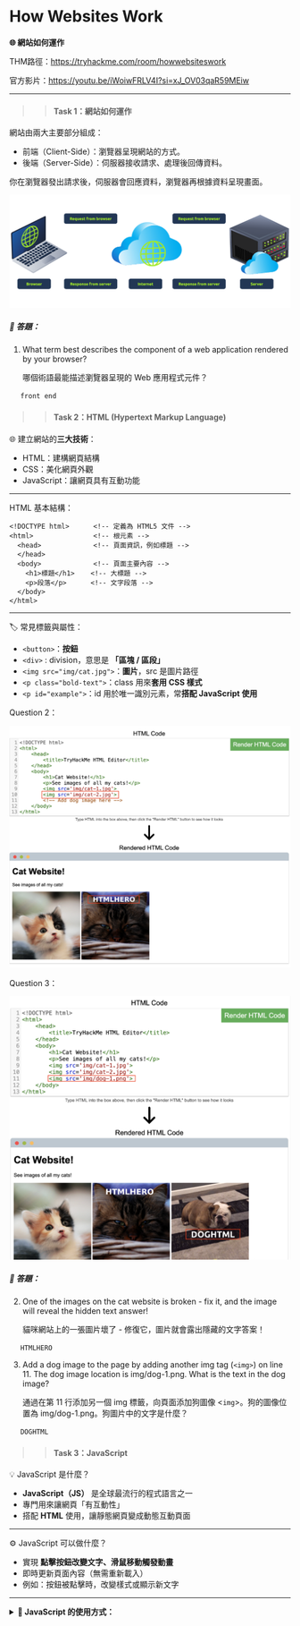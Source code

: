 # How Websites Work

**🌐 網站如何運作**

THM路徑：https://tryhackme.com/room/howwebsiteswork

官方影片：https://youtu.be/iWoiwFRLV4I?si=xJ_OV03qaR59MEiw

---

>> #### Task 1：網站如何運作

網站由兩大主要部分組成：
- 前端（Client-Side）：瀏覽器呈現網站的方式。
- 後端（Server-Side）：伺服器接收請求、處理後回傳資料。

你在瀏覽器發出請求後，伺服器會回應資料，瀏覽器再根據資料呈現畫面。

<p align="left">
  <img src="/rooms/images/15_01.png" width="600">
</p>

##### 🔐 答題：
1. What term best describes the component of a web application rendered by your browser?
   
   哪個術語最能描述瀏覽器呈現的 Web 應用程式元件？
   
&nbsp;&nbsp;&nbsp;&nbsp; `front end`

>> #### Task 2：HTML (Hypertext Markup Language)

🌐 建立網站的**三大技術**：
- HTML：建構網頁結構
- CSS：美化網頁外觀
- JavaScript：讓網頁具有互動功能

---

HTML 基本結構：

````
<!DOCTYPE html>      <!-- 定義為 HTML5 文件 -->
<html>               <!-- 根元素 -->
  <head>             <!-- 頁面資訊，例如標題 -->
  </head>
  <body>             <!-- 頁面主要內容 -->
    <h1>標題</h1>    <!-- 大標題 -->
    <p>段落</p>      <!-- 文字段落 -->
  </body>
</html>
````

---

🏷️ 常見標籤與屬性：
- `<button>`：**按鈕**
- `<div>` : division，意思是 **「區塊 / 區段」**
- `<img src="img/cat.jpg">`：**圖片**，src 是圖片路徑
- `<p class="bold-text">`：class 用來**套用 CSS 樣式**
- `<p id="example">`：id 用於唯一識別元素，常**搭配 JavaScript 使用**

Question 2：

<p align="left">
  <img src="/rooms/images/15_02.png" width="600">
</p>

Question 3：

<p align="left">
  <img src="/rooms/images/15_03.png" width="600">
</p>

##### 🔐 答題：
2. One of the images on the cat website is broken - fix it, and the image will reveal the hidden text answer!
   
   貓咪網站上的一張圖片壞了 - 修復它，圖片就會露出隱藏的文字答案！
   
&nbsp;&nbsp;&nbsp;&nbsp; `HTMLHERO`

3. Add a dog image to the page by adding another img tag (`<img>`) on line 11. The dog image location is img/dog-1.png. What is the text in the dog image?
   
   通過在第 11 行添加另一個 img 標籤，向頁面添加狗圖像 <`img`>。狗的圖像位置為 img/dog-1.png。狗圖片中的文字是什麼？
   
&nbsp;&nbsp;&nbsp;&nbsp; `DOGHTML`

>> #### Task 3：JavaScript

💡 JavaScript 是什麼？
- **JavaScript（JS）** 是全球最流行的程式語言之一
- 專門用來讓網頁「有互動性」
- 搭配 **HTML** 使用，讓靜態網頁變成動態互動頁面

---

⚙️ JavaScript 可以做什麼？
- 實現 **點擊按鈕改變文字、滑鼠移動觸發動畫**
- 即時更新頁面內容（無需重新載入）
- 例如：按鈕被點擊時，改變樣式或顯示新文字

---
<details>
<summary><strong>🔗 JavaScript 的使用方式：</strong></summary>

- 直接寫在 `<script>` 標籤中
- 或用外部檔案引入： `<script src="/js/filename.js"></script>`

---

🧪 實例 1：改變文字內容 <br>
`document.getElementById("demo").innerHTML = "Hack the Planet";`

---

🧪 實例 2：點擊事件改變文字 <br>
`<button onclick='document.getElementById("demo").innerHTML = "Button Clicked";'>Click Me!</button>`

---
📌 常見事件（event）：<br>
事件可以寫在 HTML 元素上，也可以寫在 `<script>` 裡

- onclick：點擊
- onhover：滑鼠懸停

Question 1：

<p align="left">
  <img src="/rooms/images/15_04.png" width="600">
</p>

>> #### Task 4：敏感數據洩露

>> #### Task 5：HTML 注入

<!--
##### 🔐 答題：
1. What is the maximum length of a subdomain?
   
   子域名的最大長度是多少？
   
&nbsp;&nbsp;&nbsp;&nbsp; `63`

2. Which of the following characters cannot be used in a subdomain ( 3 b _ - )?
   
   以下哪些字元不能在子域 （ 3 b _ - ） 中使用？
   
&nbsp;&nbsp;&nbsp;&nbsp; `_`

3. What is the maximum length of a domain name?
   
   Domain Name 名稱的最大長度是多少？
   
&nbsp;&nbsp;&nbsp;&nbsp; `253`

4. What type of TLD is .co.uk?
   
   .co.uk 是什麼類型的 TLD？
   
&nbsp;&nbsp;&nbsp;&nbsp; `ccTLD`

>> #### Task 3：記錄類型
🌐 DNS 記錄類型（DNS Record Types）：<br>
DNS 不只是解析網站網址，還有多種記錄類型。

---
 🅰️ **A Record（IPv4 解析）**

- ✅ 將網域名稱對應到 **IPv4 位址**
- 📌 範例：`104.26.10.229`

---

**🧱 AAAA Record（IPv6 解析）**

- ✅ 將網域名稱對應到 **IPv6 位址**
- 📌 範例：`2606:4700:0020:0000:0000:0000:681a:0be5`

---

**🔗 CNAME Record（別名記錄）**

- ✅ 將一個網域名稱指向 **另一個網域名稱**
- 📌 範例：`store.tryhackme.com → shops.shopify.com`
- ⚙️ 查出來後會再進行下一次 DNS 查詢以獲得 IP 位址

---

**📧 MX Record（郵件交換記錄）**

- ✅ 指定負責該網域 **收發電子郵件** 的伺服器
- 📌 範例：`alt1.aspmx.l.google.com`
- 🔢 含 **優先順序（priority）**，可指定主伺服器與備援伺服器

---

**📝 TXT Record（文字記錄）**

- ✅ 儲存任意文字型資料，常見用途包括：
  - 📮 驗證哪台伺服器可代表此網域發信（防止詐騙、垃圾郵件）
  - ✅ 驗證網域擁有權（用於第三方服務）

##### 🔐 答題：
1. What type of record would be used to advise where to send email?
   
   將使用什麼類型的記錄來建議將電子郵件發送到何處？
   
&nbsp;&nbsp;&nbsp;&nbsp; `63`

2. What type of record handles IPv6 addresses?
   
   什麼類型的記錄處理 IPv6 位址？
   
&nbsp;&nbsp;&nbsp;&nbsp; `AAAA`

>> #### Task 4：提出請求

<details>
<summary><strong>🌐 DNS 請求流程：</strong></summary>


你輸入網址：www.tryhackme.com：

 1. 本機快取（Local Cache）<br>
    ✅ 有 → 直接回傳 IP（結束）<br>
    ❌ 沒有 → 前往遞迴查詢伺服器<br>


 2. 遞迴 DNS 伺服器（Recursive DNS Server）<br>
    ✅ 有快取 → 回傳 IP（結束）<br>
    ❌ 沒有 → 啟動查詢任務<br>


 3. 根 DNS 伺服器（Root DNS Server）<br>
    - 認出 .com → 回傳：對應 TLD 伺服器<br>


 4. TLD 伺服器（Top-Level Domain Server）<br>
    - 查出：.com 的授權 DNS 是誰


 5. 權威 DNS（Authoritative DNS Server）<br>
    -  取得最終 DNS 紀錄（如 A, CNAME, MX）


 6. 遞迴 DNS 伺服器 <br>
    -  快取結果（依 TTL 秒數）<br>
    -  回傳給原本的用戶端


 7. 使用者電腦取得 IP → 正常瀏覽網頁<br>

</details>

---

**快取與 TTL（Time To Live） ：**<br>
- 每筆 DNS 回應都有 **TTL 值**（以秒為單位）
- 意義是「這筆資料最多可以在本地快取多久」
- TTL 到期後，再次查詢才會重走一次流程

---

快速對應詞彙整理：

| 元件                        | 功能說明                                         |
|-----------------------------|--------------------------------------------------|
| Local Cache                 | 使用者裝置的 DNS 快取                           |
| Recursive DNS Server        | 幫你查到底的遞迴伺服器（通常是 ISP 提供）       |
| Root DNS Server             | 網際網路的根伺服器，指引你去對的 TLD            |
| TLD DNS Server              | 負責 .com、.org、.tw 等頂層網域                 |
| Authoritative Name Server   | 實際儲存某網域 DNS 紀錄的伺服器                 |
| TTL                         | 回應的快取有效時間（秒）                        |

<p align="left">
  <img src="/rooms/images/14_01.png" width="600">
</p>

##### 🔐 答題：
1. What field specifies how long a DNS record should be cached for?
   
   哪個欄位指定 DNS 記錄應緩存多長時間？
   
&nbsp;&nbsp;&nbsp;&nbsp; `TTL`

2. What type of DNS Server is usually provided by your ISP?
   
   您的 ISP 通常提供什麼類型的 DNS 伺服器？
   
&nbsp;&nbsp;&nbsp;&nbsp; `Recursive`

3. What type of server holds all the records for a domain?
   
   什麼類型的伺服器保存域的所有記錄？
   
&nbsp;&nbsp;&nbsp;&nbsp; `Authoritative`

>> #### Task 5：實際操作

打開右側網站實作。

Question 1：

<p align="left">
  <img src="/rooms/images/14_02.png" width="600">
</p>

Question 2：

<p align="left">
  <img src="/rooms/images/14_03.png" width="600">
</p>

Question 3：

<p align="left">
  <img src="/rooms/images/14_04.png" width="600">
</p>

Question 4：

<p align="left">
  <img src="/rooms/images/14_04.png" width="600">
</p>

Question 5：

<p align="left">
  <img src="/rooms/images/14_05.png" width="600">
</p>

##### 🔐 答題：
1. What is the CNAME of shop.website.thm?
   
   shop.website.thm 的別名記錄是什麼？
   
&nbsp;&nbsp;&nbsp;&nbsp; `shops.myshopify.com`

2. What is the value of the TXT record of website.thm?
   
   website.thm 的 TXT 記錄值是多少？
   
&nbsp;&nbsp;&nbsp;&nbsp; `THM{7012BBA60997F35A9516C2E16D2944FF}`

3. What is the numerical priority value for the MX record?
   
   MX 記錄的數字優先順序值是多少？
   
&nbsp;&nbsp;&nbsp;&nbsp; `30`

4. What is the IP address for the A record of www.website.thm?
   
   www.website.thm 的 A 記錄的 IP 地址是什麼？
   
&nbsp;&nbsp;&nbsp;&nbsp; `10.10.10.10`